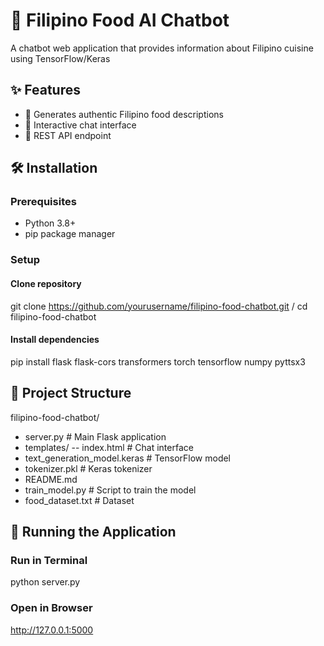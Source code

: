 # 🍲 Filipino Food AI Chatbot

A chatbot web application that provides information about Filipino cuisine using TensorFlow/Keras

## ✨ Features

- 🍛 Generates authentic Filipino food descriptions
- 💬 Interactive chat interface
- 🚀 REST API endpoint

## 🛠️ Installation

### Prerequisites
- Python 3.8+
- pip package manager

### Setup
#### Clone repository
git clone https://github.com/yourusername/filipino-food-chatbot.git /
cd filipino-food-chatbot
#### Install dependencies
pip install flask flask-cors transformers torch tensorflow numpy pyttsx3

## 📁 Project Structure
filipino-food-chatbot/
- server.py                 # Main Flask application
- templates/
-- index.html            # Chat interface
- text_generation_model.keras  # TensorFlow model
- tokenizer.pkl             # Keras tokenizer
- README.md
- train_model.py            # Script to train the model
- food_dataset.txt          # Dataset

## 🚀 Running the Application

### Run in Terminal
python server.py
### Open in Browser
http://127.0.0.1:5000
